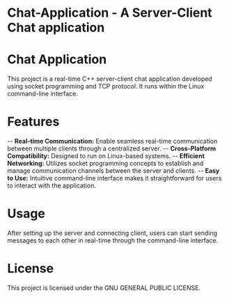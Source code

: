 # Chat-Application - A Server-Client Chat application

# Chat Application
This project is a real-time C++ server-client chat application developed using socket programming and TCP protocol. It runs within the Linux command-line interface.

# Features
-- **Real-time Communication:** Enable seamless real-time communication between multiple clients through a centralized server.
-- **Cross-Platform Compatibility:** Designed to run on Linux-based systems.
-- **Efficient Networking:** Utilizes socket programming concepts to establish and manage communication channels between the server and clients.
-- **Easy to Use:** Intuitive command-line interface makes it straightforward for users to interact with the application.

# Usage
After setting up the server and connecting client, users can start sending messages to each other in real-time through the command-line interface.

# License
This project is licensed under the GNU GENERAL PUBLIC LICENSE.
